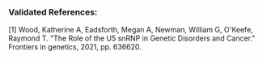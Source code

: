 ### Validated References: 
[1] Wood, Katherine A, Eadsforth, Megan A, Newman, William G, O'Keefe, Raymond T. "The Role of the U5 snRNP in Genetic Disorders and Cancer." Frontiers in genetics, 2021, pp. 636620.
